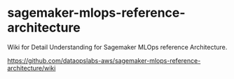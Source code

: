 # sagemaker-mlops-reference-architecture

Wiki for Detail Understanding for Sagemaker MLOps reference Architecture.


https://github.com/dataopslabs-aws/sagemaker-mlops-reference-architecture/wiki
